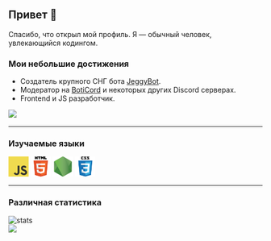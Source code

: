 ## Привет 👋

Спасибо, что открыл мой профиль. Я — обычный человек, увлекающийся кодингом.

### Мои небольшие достижения
- Создатель крупного СНГ бота [JeggyBot](https://jeggybot.xyz).
- Модератор на [BotiCord](https://boticord.top) и некоторых других Discord серверах.
- Frontend и JS разработчик.

<a href="https://discord.gg/gbAC9sa">
  <img src="http://invidget.switchblade.xyz/gbAC9sa" />
</a>

---
### **Изучаемые языки**

<img height="40" src="https://raw.githubusercontent.com/github/explore/80688e429a7d4ef2fca1e82350fe8e3517d3494d/topics/javascript/javascript.png">  <img height="40" src="https://raw.githubusercontent.com/github/explore/80688e429a7d4ef2fca1e82350fe8e3517d3494d/topics/html/html.png">  <img height="40" src="https://raw.githubusercontent.com/github/explore/80688e429a7d4ef2fca1e82350fe8e3517d3494d/topics/nodejs/nodejs.png">  <img height="40" src="https://raw.githubusercontent.com/github/explore/80688e429a7d4ef2fca1e82350fe8e3517d3494d/topics/css/css.png"> 

---
### **Различная статистика**

![stats](https://github-readme-stats.vercel.app/api?username=MrVaDiM4iK&show_icons=true&theme=dark)
<br />
<a href="https://wakatime.com/@MrVaDiM4iK">
  <img src="https://github-readme-stats.vercel.app/api/wakatime?username=MrVaDiM4iK&show_icons=true&hide_border=false&theme=dark&layout=compact">
</a>
